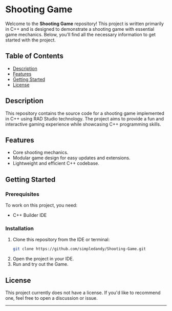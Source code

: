 # Shooting Game

Welcome to the **Shooting Game** repository! This project is written primarily in C++ and is designed to demonstrate a shooting game with essential game mechanics. Below, you'll find all the necessary information to get started with the project.

## Table of Contents
- [Description](#description)
- [Features](#features)
- [Getting Started](#getting-started)
- [License](#license)

## Description
This repository contains the source code for a shooting game implemented in C++ using RAD Studio technology. The project aims to provide a fun and interactive gaming experience while showcasing C++ programming skills.

## Features
- Core shooting mechanics.
- Modular game design for easy updates and extensions.
- Lightweight and efficient C++ codebase.

## Getting Started
### Prerequisites
To work on this project, you need:
- C++ Builder IDE

### Installation
1. Clone this repository from the IDE or terminal:
   ```bash
   git clone https://github.com/simpledandy/Shooting-Game.git
   ```
2. Open the project in your IDE.
3. Run and try out the Game.

## License
This project currently does not have a license. If you'd like to recommend one, feel free to open a discussion or issue.

---
